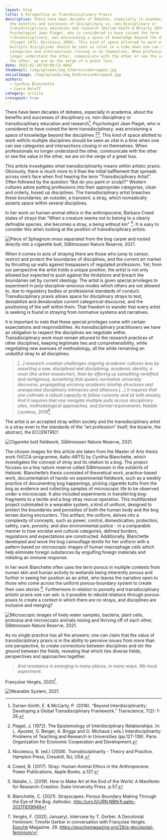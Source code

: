 ```yaml
---
layout: blog
title: A Perspective on Transdisciplinary Praxis
description: There have been decades of debates, especially in academia, about
  the benefits and successes of disciplinary vs. non-disciplinary or
  transdisciplinary education and research (Darian-Smith & McCarty 2016).
  Psychologist Jean Piaget, who is considered to have coined the term
  transdisciplinary, was envisioning a space of knowledge beyond the disciplines
  (Piaget 1972; Nicolescu 2008). This kind of space allotted to work with/in
  multiple disciplines should be seen as vital in a time when one can see
  categories and intersections closing in on themselves. When professionals no
  longer understand the other, communicate with the other or see the value in
  the other, we are on the verge of a great loss.
date: 2022-02-16T18:00:53.004Z
thumbnail: /img/uploads/img_6345resizedcropped.jpg
socialImage: /img/uploads/img_6345resizedcropped.jpg
authors:
  - Cynthia Blanchette
  - Laura Beloff
category: article
crosspost: true
---
```

There have been decades of debates, especially in academia, about the benefits and successes of disciplinary vs. non-disciplinary or transdisciplinary education and research[^1]. Psychologist Jean Piaget, who is considered to have coined the term transdisciplinary, was envisioning a space of knowledge beyond the disciplines [^2][^3]. This kind of space allotted to work with/in multiple disciplines should be seen as vital in a time when one can see categories and intersections closing in on themselves. When professionals no longer understand the other, communicate with the other or see the value in the other, we are on the verge of a great loss.

This article investigates what transdisciplinarity means within artistic praxis. Obviously, there is much more to it than the initial bafflement that spreads across one’s face when first hearing the term “Transdisciplinary Artist”. Often followed by the question “But do you paint or sculpt?” Western cultures adore putting professions into their appropriate categories, clean and orderly, boxed up disciplines. The transdisciplinary artist breaches these boundaries; an outsider, a transient, a stray, which nomadically asserts space within several disciplines. 

In her work on human-animal ethics in the anthropocene, Barbara Creed states of strays that “When a creature seems not to belong to a clearly definable species, she becomes a stray, a being without kin” [^4]. It is easy to consider this when looking at the position of transdisciplinary artists.

![Piece of Sphagnum moss separated from the bog carpet and rooted directly into a cigarette butt, Slåttmossen Nature Reserve, 2021.](/img/uploads/yfoi1168-1-1-.jpeg "Piece of Sphagnum moss separated from the bog carpet and rooted directly into a cigarette butt, Slåttmossen Nature Reserve, 2021.")

When it comes to acts of straying there are those who jump to censor, restrict and protect the boundaries of disciplines, and the current art market by thrusting up walls against trespassers of regulated professions. Yet, from our perspective the artist holds a unique position, the artist is not only allowed but expected to push against the limitations and breach the boundaries set by current ideology. The artist is given special privileges to experiment in poly-discipline-amorous modes which others are not allowed to, due to regulatory bodies or professional standards of conduct. Transdisciplinary praxis allows space for disciplinary strays to test, destabilize and denaturalize current categorical-discourse, and the positioning of the self within them. That freedom to wander that every artist is seeking is found in straying from normative systems and narratives.

It is important to note that these special privileges come with certain expectations and responsibilities. As transdisciplinary practitioners we have an obligation to respect the disciplines we negotiate within. Transdisciplinary work must remain attuned to the research practices of other disciplines, keeping legitimate ties and comprehensibility, while negotiating new avenues of methodology, all the while remaining an undutiful stray to all disciplines.

> *\[...] research-creation challenges reigning academic cultures less by asserting a new, disciplined and disciplining, academic identity, a noun (the artist-researcher), than by offering us something verbified and vertiginous, something that queers normative university discourse, propagating uncanny academic kinship structures and unexpected disciplinary intimacies and alliances.\[...] It requires that one cultivate a robust capacity to follow curiosity and sit with anxiety. And it requires that one navigate multiple pulls across disciplinary sites, methodological approaches, and formal requirements.* Natalie Loveless, 2019[^5].

The artist is an accepted stray within society and the transdisciplinary artist is a stray even to the standards of the “art profession” itself; the bizarre, the abstract, the ECCENTRIC!  

![Cigarette butt fieldwork, Slåttmossen Nature Reserve, 2021.](/img/uploads/slattmossen-butts-2-2021.jpg "Cigarette butt fieldwork, Slåttmossen Nature Reserve, 2021.")

The chosen images for this article are taken from the Master of Arts thesis work (ViCCA-programme, Aalto-ARTS) by Cynthia Blanchette, which investigates the concept of stray and its relation to a bog. The project focuses on a tiny nature reserve called Slåttmossen in the outskirts of Helsinki. Blanchette’s thesis consisted of theoretical work, practice-based work, documentation of hands-on experimental fieldwork, such as a weekly practice of documenting bog happenings, picking cigarette butts from the bog as evidence and collecting samples of microscopic life to be observed under a microscope. It also included experiments in transferring bog-fragments to a textile and a bog-stray rescue operation. This multifaceted project culminated in a wearable system, a kind of uniform, designed to protect the boundaries and porosities of both the human body and the bog terrain during encounters. This artifact, the uniform, delves into a complexity of concepts, such as power, control, domestication, protection, safety, care, porosity, and also environmental justice - in a comparable manner to how societal and cultural categories, defined borders, regulations and expectations are constructed. Additionally, Blanchette developed and wove the bog camouflage textile for her uniform with a pattern based on microscopic images of human macrophage cells which help eliminate foreign substances by engulfing foreign materials and initiating an immune response. 

In her work Blanchette often uses the term porous in multiple contexts from human skin and human activity to wetlands being inherently porous and further in seeing her position as an artist, who leaves the narrative open to those who come across the uniform porous-boundary system to create their own stories [^6]. Furthermore in relation to porosity and transdisciplinary artistic praxis one can ask: is it possible to rebuild relations through porous-praxis to create a context in which there are no strays, and disciplines are inclusive and merging?

![Microscopic images of lively water samples, bacteria, plant cells, protozoa and microscopic animals mixing and thriving off of each other, Slåttmossen Nature Reserve, 2021.](/img/uploads/slattmosen-biofilia-2-2021-1-.jpg "Microscopic images of lively water samples, bacteria, plant cells, protozoa and microscopic animals mixing and thriving off of each other, Slåttmossen Nature Reserve, 2021.")

As no single practice has all the answers; one can claim that the value of transdisciplinary praxis is in the ability to perceive issues from more than one perspective, to create connections between disciplines and stir the ground between the fields, revealing that which ties diverse fields, perspectives and approaches together.

> *And resistance is emerging in many places, in many ways. We must experiment.*

Françoise Vergès, 2020[^7].

![Wearable System, 2021.](/img/uploads/img_6546resized.jpg "Wearable System, 2021.")

[^1]: Darian-Smith, E. & McCarty, P. (2016). “Beyond Interdisciplinarity: Developing a Global Transdisciplinary Framework.” Transcience, 7(2): 1-26.

[^2]: Piaget, J. (1972). The Epistemology of Interdisciplinary Relationships. In: L. Apostel, G. Berger, A. Briggs and G. Michaud ( eds.) Interdisciplinarity: Problems of Teaching and Research in Universities (pp.127-139). Paris: Organization for Economic Cooperation and Development. 

[^3]: Nicolescu, B. (ed.) (2008). Transdisciplinarity - Theory and Practice. Hampton Press, Cresskill, NJ, USA.

[^4]: Creed, B. (2017). Stray: Human-Animal Ethics in the Anthropocene. Power Publications. Apple Books. p.137.

[^5]: Natalie, L. (2019). How to Make Art at the End of the World: A Manifesto for Research-Creation. Duke University Press. p.57.

[^6]: Blanchette, C. (2021). Strayscapes: Porous Boundary Making Through the Eye of the Bog. Aaltodoc. <http://urn.fi/URN:NBN:fi:aalto-202111019949>

[^7]: Vergès, F. (2020, January). Interview by T. Gerber. A Decolonial Feminism: Timofei Gerber in conversation with Françoise Vergès. [Epoché](https://epochemagazine.org/) Magazine. 28. <https://epochemagazine.org/28/a-decolonial-feminism/>